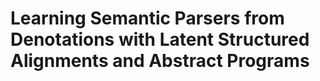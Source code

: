 # Learning Semantic Parsers from Denotations with Latent Structured Alignments and Abstract Programs

